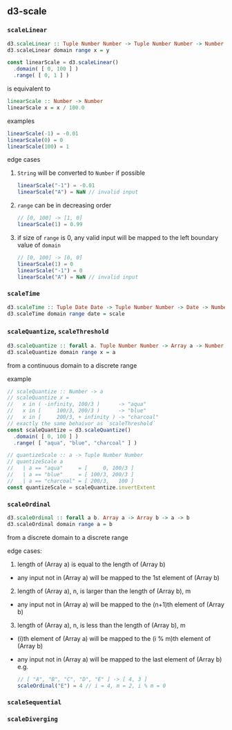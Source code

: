 ## d3-scale

### `scaleLinear`

```haskell
d3.scaleLinear :: Tuple Number Number -> Tuple Number Number -> Number -> Number
d3.scaleLinear domain range x = y
```

```javascript
const linearScale = d3.scaleLinear()
  .domain( [ 0, 100 ] )
  .range( [ 0, 1 ] )
```

is equivalent to

```haskell
linearScale :: Number -> Number
linearScale x = x / 100.0
```

examples

```javascript
linearScale(-1) = -0.01
linearScale(0) = 0
linearScale(100) = 1
```

edge cases

1. `String` will be converted to `Number` if possible

   ```javascript
   linearScale("-1") = -0.01
   linearScale("A") = NaN // invalid input
   ```

2. `range` can be in decreasing order

   ```javascript
   // [0, 100] -> [1, 0]
   linearScale(1) = 0.99
   ```

3. if size of `range`  is 0, any valid input will be mapped to the left boundary value of `domain`

   ```javascript
   // [0, 100] -> [0, 0]
   linearScale(1) = 0
   linearScale("-1") = 0
   linearScale("A") = NaN // invalid input
   ```

### `scaleTime`

```haskell
d3.scaleTime :: Tuple Date Date -> Tuple Number Number -> Date -> Number
d3.scaleTime domain range date = scale
```

### `scaleQuantize`, `scaleThreshold`

```haskell
d3.scaleQuantize :: forall a. Tuple Number Number -> Array a -> Number -> a
d3.scaleQuantize domain range x = a
```

from a continuous domain to a discrete range

example

```javascript
// scaleQuantize :: Number -> a
// scaleQuantize x =
//   x in ( -infinity, 100/3 )      -> "aqua"
//   x in [     100/3, 200/3 )      -> "blue"
//   x in [     200/3, + infinity ) -> "charcoal"
// exactly the same behaivor as `scaleThreshold`
const scaleQuantize = d3.scaleQuantize()
  .domain( [ 0, 100 ] )
  .range( [ "aqua", "blue", "charcoal" ] )

// quantizeScale :: a -> Tuple Number Number
// quantizeScale a
//   | a == "aqua"     = [     0, 100/3 ]
//   | a == "blue"     = [ 100/3, 200/3 ]
//   | a == "charcoal" = [ 200/3,   100 ]
const quantizeScale = scaleQuantize.invertExtent
```



### `scaleOrdinal`

```haskell
d3.scaleOrdinal :: forall a b. Array a -> Array b -> a -> b
d3.scaleOrdinal domain range a = b
```

from a discrete domain to a discrete range

edge cases:

1. length of (Array a) is equal to the length of (Array b)
  - any input not in (Array a) will be mapped to the 1st element of (Array b)
2. length of (Array a), n, is larger than the length of (Array b), m
  - any input not in (Array a) will be mapped to the (n+1)th element of (Array b)
3. length of (Array a), n, is less than the length of (Array b), m
  - (i)th element of (Array a) will be mapped to the (i % m)th element of (Array b)

  - any input not in (Array a) will be mapped to the last element of (Array b)
    e.g.

    ```javascript
    // [ "A", "B", "C", "D", "E" ] -> [ 4, 3 ]
    scaleOrdinal("E") = 4 // i = 4, m = 2, i % m = 0
    ```

### `scaleSequential`

### `scaleDiverging`

